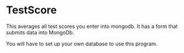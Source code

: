 TestScore
=========

This averages all test scores you enter into mongodb. It has a form that submits data into MongoDb. 

You will have to set up your own database to use this program. 
